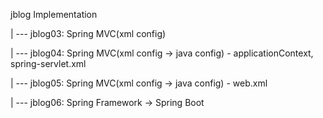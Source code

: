 jblog Implementation

   | --- jblog03: Spring MVC(xml config)

   | --- jblog04: Spring MVC(xml config -> java config) - applicationContext, spring-servlet.xml

   | --- jblog05: Spring MVC(xml config -> java config) - web.xml

   | --- jblog06: Spring Framework -> Spring Boot

